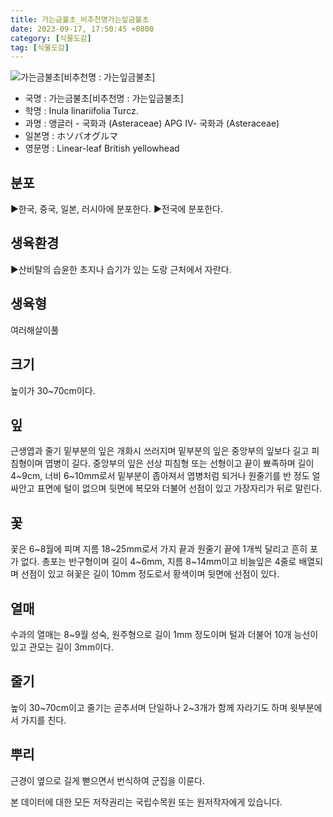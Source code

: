 ```yaml
---
title: 가는금불초_비추천명가는잎금불초
date: 2023-09-17, 17:50:45 +0800
category: [식물도감]
tag: [식물도감]
---
```




![가는금불초[비추천명 : 가는잎금불초]](http://www.nature.go.kr/fileUpload/plants/basic/Compositae/Inula/9831/1_th2.JPG)
- 국명 : 가는금불초[비추천명 : 가는잎금불초]
- 학명 : Inula linariifolia Turcz.
- 과명 : 앵글러 - 국화과 (Asteraceae) APG Ⅳ- 국화과 (Asteraceae)
- 일본명 : ホソバオグルマ
- 영문명 : Linear-leaf British yellowhead


## 분포
▶한국, 중국, 일본, 러시아에 분포한다.▶전국에 분포한다.
## 생육환경
▶산비탈의 습윤한 초지나 습기가 있는 도랑 근처에서 자란다.
## 생육형
여러해살이풀
## 크기
높이가 30~70cm이다.
## 잎
근생엽과 줄기 밑부분의 잎은 개화시 쓰러지며 밑부분의 잎은 중앙부의 잎보다 길고 피침형이며 엽병이 길다. 중앙부의 잎은 선상 피침형 또는 선형이고 끝이 뾰족하며 길이 4~9cm, 너비 6~10mm로서 밑부분이 좁아져서 엽병처럼 되거나 원줄기를 반 정도 얼싸안고 표면에 털이 없으며 뒷면에 복모와 더불어 선점이 있고 가장자리가 뒤로 말린다.
## 꽃
꽃은 6~8월에 피며 지름 18~25mm로서 가지 끝과 원줄기 끝에 1개씩 달리고 흔히 포가 없다. 총포는 반구형이며 길이 4~6mm, 지름 8~14mm이고 비늘잎은 4줄로 배열되며 선점이 있고 혀꽃은 길이 10mm 정도로서 황색이며 뒷면에 선점이 있다.
## 열매
수과의 열매는 8~9월 성숙, 원주형으로 길이 1mm 정도이며 털과 더불어 10개 능선이 있고 관모는 길이 3mm이다.
## 줄기
높이 30~70cm이고 줄기는 곧추서며 단일하나 2~3개가 함께 자라기도 하며 윗부분에서 가지를 친다.
## 뿌리
근경이 옆으로 길게 뻗으면서 번식하여 군집을 이룬다.






본 데이터에 대한 모든 저작권리는 국립수목원 또는 원저작자에게 있습니다.
